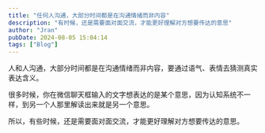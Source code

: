 ```yaml
---
title: "任何人沟通，大部分时间都是在沟通情绪而非内容"
description: "有时候，还是需要面对面交流，才能更好理解对方想要传达的意思"
author: "Jran"
pubDate: 2024-08-05 15:04:14
tags: ["Blog"]
---
```


人和人沟通，大部分时间都是在沟通情绪而非内容，要通过语气、表情去猜测真实表达含义。

很多时候，你在微信聊天框输入的文字想表达的是某个意思，因为认知系统不一样，到另一个人那里解读出来就是另一个意思。

所以，有些时候，还是需要面对面交流，才能更好理解对方想要传达的意思。


